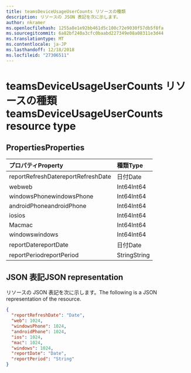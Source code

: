 ```yaml
---
title: teamsDeviceUsageUserCounts リソースの種類
description: リソースの JSON 表記を次に示します。
author: nkramer
ms.openlocfilehash: 1255a8e1e92bb461d5c100c72e9030f57db5f8fa
ms.sourcegitcommit: 6a82bf240a3cfc0baabd227349e08a08311e3d44
ms.translationtype: MT
ms.contentlocale: ja-JP
ms.lasthandoff: 12/18/2018
ms.locfileid: "27306511"
---
```

# <a name="teamsdeviceusageusercounts-resource-type"></a><span data-ttu-id="6532a-103">teamsDeviceUsageUserCounts リソースの種類</span><span class="sxs-lookup"><span data-stu-id="6532a-103">teamsDeviceUsageUserCounts resource type</span></span>

## <a name="properties"></a><span data-ttu-id="6532a-104">Properties</span><span class="sxs-lookup"><span data-stu-id="6532a-104">Properties</span></span>

| <span data-ttu-id="6532a-105">プロパティ</span><span class="sxs-lookup"><span data-stu-id="6532a-105">Property</span></span>          | <span data-ttu-id="6532a-106">種類</span><span class="sxs-lookup"><span data-stu-id="6532a-106">Type</span></span>   |
| :---------------- | :----- |
| <span data-ttu-id="6532a-107">reportRefreshDate</span><span class="sxs-lookup"><span data-stu-id="6532a-107">reportRefreshDate</span></span> | <span data-ttu-id="6532a-108">日付</span><span class="sxs-lookup"><span data-stu-id="6532a-108">Date</span></span>   |
| <span data-ttu-id="6532a-109">web</span><span class="sxs-lookup"><span data-stu-id="6532a-109">web</span></span>               | <span data-ttu-id="6532a-110">Int64</span><span class="sxs-lookup"><span data-stu-id="6532a-110">Int64</span></span>  |
| <span data-ttu-id="6532a-111">windowsPhone</span><span class="sxs-lookup"><span data-stu-id="6532a-111">windowsPhone</span></span>      | <span data-ttu-id="6532a-112">Int64</span><span class="sxs-lookup"><span data-stu-id="6532a-112">Int64</span></span>  |
| <span data-ttu-id="6532a-113">androidPhone</span><span class="sxs-lookup"><span data-stu-id="6532a-113">androidPhone</span></span>      | <span data-ttu-id="6532a-114">Int64</span><span class="sxs-lookup"><span data-stu-id="6532a-114">Int64</span></span>  |
| <span data-ttu-id="6532a-115">ios</span><span class="sxs-lookup"><span data-stu-id="6532a-115">ios</span></span>               | <span data-ttu-id="6532a-116">Int64</span><span class="sxs-lookup"><span data-stu-id="6532a-116">Int64</span></span>  |
| <span data-ttu-id="6532a-117">Mac</span><span class="sxs-lookup"><span data-stu-id="6532a-117">mac</span></span>               | <span data-ttu-id="6532a-118">Int64</span><span class="sxs-lookup"><span data-stu-id="6532a-118">Int64</span></span>  |
| <span data-ttu-id="6532a-119">windows</span><span class="sxs-lookup"><span data-stu-id="6532a-119">windows</span></span>           | <span data-ttu-id="6532a-120">Int64</span><span class="sxs-lookup"><span data-stu-id="6532a-120">Int64</span></span>  |
| <span data-ttu-id="6532a-121">reportDate</span><span class="sxs-lookup"><span data-stu-id="6532a-121">reportDate</span></span>        | <span data-ttu-id="6532a-122">日付</span><span class="sxs-lookup"><span data-stu-id="6532a-122">Date</span></span>   |
| <span data-ttu-id="6532a-123">reportPeriod</span><span class="sxs-lookup"><span data-stu-id="6532a-123">reportPeriod</span></span>      | <span data-ttu-id="6532a-124">String</span><span class="sxs-lookup"><span data-stu-id="6532a-124">String</span></span> |

## <a name="json-representation"></a><span data-ttu-id="6532a-125">JSON 表記</span><span class="sxs-lookup"><span data-stu-id="6532a-125">JSON representation</span></span>

<span data-ttu-id="6532a-126">リソースの JSON 表記を次に示します。</span><span class="sxs-lookup"><span data-stu-id="6532a-126">The following is a JSON representation of the resource.</span></span>

<!-- {
  "blockType": "resource",
  "@odata.type": "microsoft.graph.teamsDeviceUsageUserCounts"
} -->

```json
{
  "reportRefreshDate": "Date", 
  "web": 1024, 
  "windowsPhone": 1024, 
  "androidPhone": 1024, 
  "ios": 1024, 
  "mac": 1024, 
  "windows": 1024, 
  "reportDate": "Date", 
  "reportPeriod": "String"
}
```
